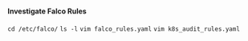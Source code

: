 #### Investigate Falco Rules

`cd /etc/falco/`
`ls -l`
`vim falco_rules.yaml`
`vim k8s_audit_rules.yaml`
